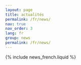 ```yaml
---
layout: page
title: actualités
permalink: /fr/news/
nav: true
nav_order: 3
lang: fr
group: news
permalink: /fr/news/
---
```


{% include news_french.liquid %}
